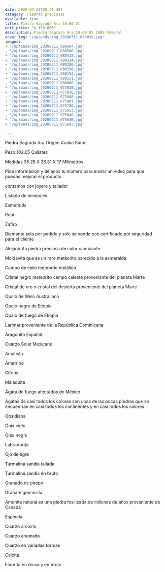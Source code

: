 ```yaml
---
date: 2020-07-21T00:41:49Z
category: Piedras preciosas
available: true
title: Piedra Sagrada Ara 10.60 Qt
unit_price: "$ 130.000"
description: Piedra Sagrada Ara 10.60 Qt 100% Natural
cover_img: "/uploads/img_20200711_075839.jpg"
images:
- "/uploads/img_20200711_080507.jpg"
- "/uploads/img_20200711_080500.jpg"
- "/uploads/img_20200711_080423.jpg"
- "/uploads/img_20200711_080214.jpg"
- "/uploads/img_20200711_080206.jpg"
- "/uploads/img_20200711_080158.jpg"
- "/uploads/img_20200711_080152.jpg"
- "/uploads/img_20200711_080151.jpg"
- "/uploads/img_20200711_080008.jpg"
- "/uploads/img_20200711_075839.jpg"
- "/uploads/img_20200711_075816.jpg"
- "/uploads/img_20200711_075808.jpg"
- "/uploads/img_20200711_075801.jpg"
- "/uploads/img_20200711_075700.jpg"
- "/uploads/img_20200711_075653.jpg"
- "/uploads/img_20200711_075649.jpg"
- "/uploads/img_20200711_075646.jpg"
- "/uploads/img_20200711_075643.jpg"

---
```

Piedra Sagrada Ara Origen Arabia Saudí

Peso 102.05 Quilates

Medidas 35.28 X 26.31 X 17 Milímetros

Pide información y déjanos tu número para enviar un video para que puedas mejorar el producto

contamos con joyero y tallador

Listado de minerales

Esmeralda

Rubí

Zafiro

Diamante solo por pedido y solo se vende con certificado por seguridad para el cliente

Alejandrita piedra preciosa de color cambiante

Moldavita que es un raro meteorito parecido a la esmeralda

Campo de cielo meteorito metálico

Cristal negro meteorito campo celeste proveniente del planeta Marte

Cristal de oro o cristal del desierto proveniente del planeta Marte

Ópalo de Welo Australiano

Ópalo negro de Etiopia

Ópalo de fuego de Etiopía

Larimar proveniente de la República Dominicana

Aragonito Español

Cuarzo Solar Mexicano

Amatista

Ametrino

Citrino

Malaquita

Ágata de fuego afectados de México

Ágatas de casi todos los colores son unas de las pocas piedras que se encuentran en casi todos los continentes y en casi todos los colores

Obsidiana

Ónix cielo

Ónix negro

Labradorita

Ojo de tigre

Turmalina sandia tallada

Turmalina sandia en bruto

Granado de piropo

Granate gennosita

Amonite natural es una piedra fosilizada de millones de años proveniente de Canadá

Espinela

Cuarzo arcoíris

Cuarzo ahumado

Cuarzo en variadas formas

Calcita

Fluorita en drusa y en bruto